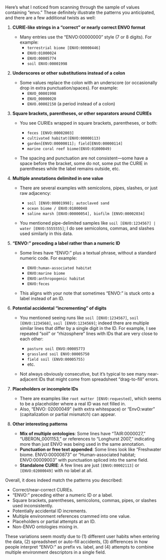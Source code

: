 Here’s what I noticed from scanning through the sample of values containing “envo.” These definitely illustrate the
patterns you anticipated, and there are a few additional twists as well:

1. **CURIE-like strings in a “correct” or nearly correct ENVO format**
    - Many entries use the “ENVO:00000000” style (7 or 8 digits). For example:
        - `terrestrial biome [ENVO:00000446]`
        - `ENVO:01000024`
        - `ENVO:00005774`
        - `soil ENVO:00001998`  

2. **Underscores or other substitutions instead of a colon**
    - Some values replace the colon with an underscore (or occasionally drop in extra punctuation/spaces). For example:
        - `ENVO_00001998`
        - `ENVO_00000020`
        - `ENVO.00002150` (a period instead of a colon)  

3. **Square brackets, parentheses, or other separators around CURIEs**
    - You see CURIEs wrapped in square brackets, parentheses, or both:
        - `feces [ENVO:00002003]`
        - `cultivated habitat(ENVO:00000113)`
        - `garden[ENVO:00000011]; field[ENVO:00000114]`
        - `marine coral reef biome(ENVO:01000049)`  

    - The spacing and punctuation are not consistent—some have a space before the bracket, some do not, some put the
      CURIE in parentheses while the label remains outside, etc.

4. **Multiple annotations delimited in one value**
    - There are several examples with semicolons, pipes, slashes, or just raw adjacency:
        - `soil [ENVO:00001998]; autoclaved sand`
        - `ocean biome / ENVO:01000048`
        - `saline marsh [ENVO:00000054], biofilm [ENVO:00002034]`  

    - You mentioned pipe-delimited samples like `soil [ENVO:1234567] | water [ENVO:5555555]`; I do see semicolons,
      commas, and slashes used similarly in this data.

5. **“ENVO:” preceding a label rather than a numeric ID**
    - Some lines have “ENVO:” plus a textual phrase, without a standard numeric code. For example:
        - `ENVO:human-associated habitat`
        - `ENVO:marine biome`
        - `ENVO:anthropogenic habitat`
        - `ENVO:feces`  

    - This aligns with your note that sometimes “ENVO:” is stuck onto a label instead of an ID.

6. **Potential accidental “incrementing” of digits**
    - You mentioned seeing runs like `soil [ENVO:1234567]`, `soil [ENVO:1234568]`, `soil [ENVO:1234569]`; indeed there
      are multiple similar lines that differ by a single digit in the ID. For example, I see repeated “soil” or
      “rhizosphere” lines with IDs that are very close to each other:
        - `pasture soil ENVO:00005773`
        - `grassland soil ENVO:00005750`
        - `field soil (ENVO:00005755)`
        - etc.  

    - Not always obviously consecutive, but it’s typical to see many near-adjacent IDs that might come from spreadsheet
      “drag-to-fill” errors.

7. **Placeholders or incomplete IDs**
    - There are examples like `root matter [ENVO:requested]`, which seems to be a placeholder where a real ID was not
      filled in.
    - Also, “ENVO: 02000049” (with extra whitespace) or “EnvO:water” (capitalization or partial mismatch) can appear.  

8. **Other interesting patterns**
    - **Mix of multiple ontologies**: Some lines have “TAIR:0000027,” “UBERON_0001153,” or references to “Longhurst
      2007,” indicating more than just ENVO was being used in the same annotation.
    - **Punctuation or free text appended**: Some lines look like “Freshwater biome. ENVO:00000873” or “Human-associated
      habitat; ENVO:00009003” with punctuation spliced into the same field.
    - **Standalone CURIE**: A few lines are just `[ENVO:00002113]` or `[ENVO:02000049]` with no label at all.

Overall, it does indeed match the patterns you described:

- Correct/near-correct CURIEs.
- “ENVO:” preceding either a numeric ID or a label.
- Square brackets, parentheses, semicolons, commas, pipes, or slashes used inconsistently.
- Potentially accidental ID increments.
- Multiple environment references crammed into one value.
- Placeholders or partial attempts at an ID.
- Non-ENVO ontologies mixing in.

These variations seem mostly due to (1) different user habits when entering the data, (2) spreadsheet or auto-fill
accidents, (3) differences in how people interpret “ENVO:” as prefix vs. label, and (4) attempts to combine multiple
environment descriptors in a single field.  